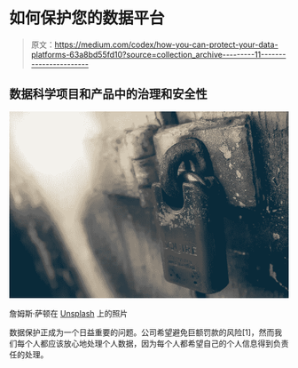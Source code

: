 # 如何保护您的数据平台

> 原文：<https://medium.com/codex/how-you-can-protect-your-data-platforms-63a8bd55fd10?source=collection_archive---------11----------------------->

## 数据科学项目和产品中的治理和安全性

![](img/77612483c674461bcb90e89c4a0e10b5.png)

詹姆斯·萨顿在 [Unsplash](https://unsplash.com/s/photos/secure?utm_source=unsplash&utm_medium=referral&utm_content=creditCopyText) 上的照片

数据保护正成为一个日益重要的问题。公司希望避免巨额罚款的风险[1]，然而我们每个人都应该放心地处理个人数据，因为每个人都希望自己的个人信息得到负责任的处理。
